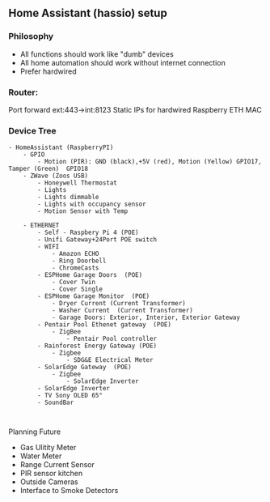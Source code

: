 ## Home Assistant (hassio) setup




### Philosophy
- All functions should work like "dumb" devices
- All home automation should work without internet connection
- Prefer hardwired


### Router:
Port forward ext:443->int:8123
Static IPs for hardwired Raspberry ETH MAC



### Device Tree
```
- HomeAssistant (RaspberryPI)
    - GPIO
        - Motion (PIR): GND (black),+5V (red), Motion (Yellow) GPIO17, Tamper (Green)  GPIO18
    - ZWave (Zoos USB)
        - Honeywell Thermostat
        - Lights
        - Lights dimmable
        - Lights with occupancy sensor
        - Motion Sensor with Temp

    - ETHERNET
        - Self - Raspbery Pi 4 (POE)
        - Unifi Gateway+24Port POE switch
        - WIFI
            - Amazon ECHO
            - Ring Doorbell
            - ChromeCasts
        - ESPHome Garage Doors  (POE)
            - Cover Twin
            - Cover Single
        - ESPHome Garage Monitor  (POE)
            - Dryer Current (Current Transformer)
            - Washer Current  (Current Transformer)
            - Garage Doors: Exterior, Interior, Exterior Gateway
        - Pentair Pool Ethenet gateway  (POE)
            - ZigBee
                - Pentair Pool controller
        - Rainforest Energy Gateway (POE)
            - Zigbee
                - SDG&E Electrical Meter
        - SolarEdge Gateway  (POE)
            - Zigbee
                - SolarEdge Inverter
        - SolarEdge Inverter
        - TV Sony OLED 65"
        - SoundBar

        
``` 


Planning Future
- Gas Ulitity Meter
- Water Meter
- Range Current Sensor
- PIR sensor kitchen
- Outside Cameras
- Interface to Smoke Detectors

